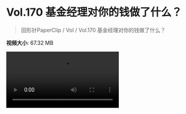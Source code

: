 # Vol.170 基金经理对你的钱做了什么？

> 回形针PaperClip / Vol / Vol.170 基金经理对你的钱做了什么？

**视频大小**: 67.32 MB

<div class="video"><video src="https://file.hsyhx.top/video/PaperClip/Vol/170.mp4" controls preload>🤔 您的浏览器不支持 video 标签</video></div>